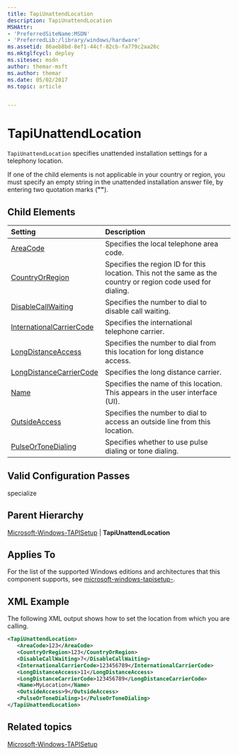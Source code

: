 ```yaml
---
title: TapiUnattendLocation
description: TapiUnattendLocation
MSHAttr:
- 'PreferredSiteName:MSDN'
- 'PreferredLib:/library/windows/hardware'
ms.assetid: 86aeb8bd-8ef1-44cf-82cb-fa779c2aa26c
ms.mktglfcycl: deploy
ms.sitesec: msdn
author: themar-msft
ms.author: themar
ms.date: 05/02/2017
ms.topic: article


---
```

# TapiUnattendLocation

`TapiUnattendLocation` specifies unattended installation settings for a telephony location.

If one of the child elements is not applicable in your country or region, you must specify an empty string in the unattended installation answer file, by entering two quotation marks (**""**).

## Child Elements

| Setting                 | Description                                                                           |
|:------------------------|:--------------------------------------------------------------------------------------|
| [AreaCode](microsoft-windows-tapisetup-tapiunattendlocation-areacode.md) | Specifies the local telephone area code. |
| [CountryOrRegion](microsoft-windows-tapisetup-tapiunattendlocation-countryorregion.md) | Specifies the region ID for this location. This not the same as the country or region code used for dialing. |
| [DisableCallWaiting](microsoft-windows-tapisetup-tapiunattendlocation-disablecallwaiting.md) | Specifies the number to dial to disable call waiting. |
| [InternationalCarrierCode](microsoft-windows-tapisetup-tapiunattendlocation-internationalcarriercode.md) | Specifies the international telephone carrier. |
| [LongDistanceAccess](microsoft-windows-tapisetup-tapiunattendlocation-longdistanceaccess.md) | Specifies the number to dial from this location for long distance access. |
| [LongDistanceCarrierCode](microsoft-windows-tapisetup-tapiunattendlocation-longdistancecarriercode.md) | Specifies the long distance carrier. |
| [Name](microsoft-windows-tapisetup-tapiunattendlocation-name.md) | Specifies the name of this location. This appears in the user interface (UI). |
| [OutsideAccess](microsoft-windows-tapisetup-tapiunattendlocation-outsideaccess.md) | Specifies the number to dial to access an outside line from this location. |
| [PulseOrToneDialing](microsoft-windows-tapisetup-tapiunattendlocation-pulseortonedialing.md) | Specifies whether to use pulse dialing or tone dialing. |

## Valid Configuration Passes

specialize

## Parent Hierarchy

[Microsoft-Windows-TAPISetup](microsoft-windows-tapisetup.md) | **TapiUnattendLocation**

## Applies To

For the list of the supported Windows editions and architectures that this component supports, see [microsoft-windows-tapisetup-](microsoft-windows-tapisetup.md).

## XML Example

The following XML output shows how to set the location from which you are calling.

```XML
<TapiUnattendLocation>
   <AreaCode>123</AreaCode>
   <CountryOrRegion>123</CountryOrRegion>
   <DisableCallWaiting>7</DisableCallWaiting>
   <InternationalCarrierCode>123456789</InternationalCarrierCode>
   <LongDistanceAccess>11</LongDistanceAccess>
   <LongDistanceCarrierCode>123456789</LongDistanceCarrierCode>
   <Name>MyLocation</Name>
   <OutsideAccess>9</OutsideAccess>
   <PulseOrToneDialing>1</PulseOrToneDialing>
</TapiUnattendLocation>
```

## Related topics

[Microsoft-Windows-TAPISetup](microsoft-windows-tapisetup.md)
